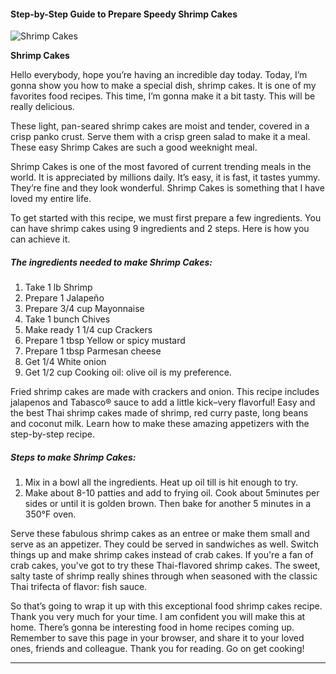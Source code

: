             

#### Step-by-Step Guide to Prepare Speedy Shrimp Cakes

![Shrimp Cakes](https://img-global.cpcdn.com/recipes/6168382936186880/751x532cq70/shrimp-cakes-recipe-main-photo.jpg)

**Shrimp Cakes**

Hello everybody, hope you’re having an incredible day today. Today, I’m gonna show you how to make a special dish, shrimp cakes. It is one of my favorites food recipes. This time, I’m gonna make it a bit tasty. This will be really delicious.

These light, pan-seared shrimp cakes are moist and tender, covered in a crisp panko crust. Serve them with a crisp green salad to make it a meal. These easy Shrimp Cakes are such a good weeknight meal.

Shrimp Cakes is one of the most favored of current trending meals in the world. It is appreciated by millions daily. It’s easy, it is fast, it tastes yummy. They’re fine and they look wonderful. Shrimp Cakes is something that I have loved my entire life.

To get started with this recipe, we must first prepare a few ingredients. You can have shrimp cakes using 9 ingredients and 2 steps. Here is how you can achieve it.

##### The ingredients needed to make Shrimp Cakes:

1.  Take 1 lb Shrimp
2.  Prepare 1 Jalapeño
3.  Prepare 3/4 cup Mayonnaise
4.  Take 1 bunch Chives
5.  Make ready 1 1/4 cup Crackers
6.  Prepare 1 tbsp Yellow or spicy mustard
7.  Prepare 1 tbsp Parmesan cheese
8.  Get 1/4 White onion
9.  Get 1/2 cup Cooking oil: olive oil is my preference.

Fried shrimp cakes are made with crackers and onion. This recipe includes jalapenos and Tabasco® sauce to add a little kick–very flavorful! Easy and the best Thai shrimp cakes made of shrimp, red curry paste, long beans and coconut milk. Learn how to make these amazing appetizers with the step-by-step recipe.

##### Steps to make Shrimp Cakes:

1.  Mix in a bowl all the ingredients. Heat up oil till is hit enough to try.
2.  Make about 8-10 patties and add to frying oil. Cook about 5minutes per sides or until it is golden brown. Then bake for another 5 minutes in a 350°F oven.

Serve these fabulous shrimp cakes as an entree or make them small and serve as an appetizer. They could be served in sandwiches as well. Switch things up and make shrimp cakes instead of crab cakes. If you're a fan of crab cakes, you've got to try these Thai-flavored shrimp cakes. The sweet, salty taste of shrimp really shines through when seasoned with the classic Thai trifecta of flavor: fish sauce.

So that’s going to wrap it up with this exceptional food shrimp cakes recipe. Thank you very much for your time. I am confident you will make this at home. There’s gonna be interesting food in home recipes coming up. Remember to save this page in your browser, and share it to your loved ones, friends and colleague. Thank you for reading. Go on get cooking!

* * *